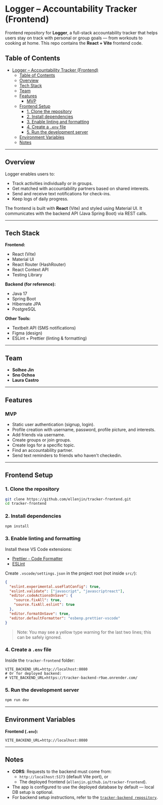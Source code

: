 # Logger – Accountability Tracker (Frontend)

Frontend repository for **Logger**, a full-stack accountability tracker that helps users stay on track with personal or group goals — from workouts to cooking at home. 
This repo contains the **React + Vite** frontend code.

## Table of Contents
- [Logger – Accountability Tracker (Frontend)](#logger--accountability-tracker-frontend)
  - [Table of Contents](#table-of-contents)
  - [Overview](#overview)
  - [Tech Stack](#tech-stack)
  - [Team](#team)
  - [Features](#features)
    - [MVP](#mvp)
  - [Frontend Setup](#frontend-setup)
    - [1. Clone the repository](#1-clone-the-repository)
    - [2. Install dependencies](#2-install-dependencies)
    - [3. Enable linting and formatting](#3-enable-linting-and-formatting)
    - [4. Create a `.env` file](#4-create-a-env-file)
    - [5. Run the development server](#5-run-the-development-server)
  - [Environment Variables](#environment-variables)
  - [Notes](#notes)

---

## Overview
Logger enables users to:
- Track activities individually or in groups.
- Get matched with accountability partners based on shared interests.
- Send and receive text notifications for check-ins.
- Keep logs of daily progress.

The frontend is built with **React** (Vite) and styled using Material UI. It communicates with the backend API (Java Spring Boot) via REST calls.

---

## Tech Stack

**Frontend:**
- React (Vite)
- Material UI
- React Router (HashRouter)
- React Context API
- Testing Library

**Backend (for reference):**
- Java 17
- Spring Boot
- Hibernate JPA
- PostgreSQL

**Other Tools:**
- Textbelt API (SMS notifications)
- Figma (design)
- ESLint + Prettier (linting & formatting)

---

## Team
- **Solhee Jin**
- **Sno Ochoa**
- **Laura Castro**

---

## Features

### MVP
- Static user authentication (signup, login).
- Profile creation with username, password, profile picture, and interests.
- Add friends via username.
- Create groups or join groups.
- Create logs for a specific topic.
- Find an accountability partner.
- Send text reminders to friends who haven't checkedin.

---

## Frontend Setup

### 1. Clone the repository
```bash
git clone https://github.com/ellenjin/tracker-frontend.git
cd tracker-frontend
```

### 2. Install dependencies
```bash
npm install
```

### 3. Enable linting and formatting
Install these VS Code extensions:
- [Prettier - Code Formatter](https://marketplace.visualstudio.com/items?itemName=esbenp.prettier-vscode)
- [ESLint](https://marketplace.visualstudio.com/items?itemName=dbaeumer.vscode-eslint)

Create `.vscode/settings.json` in the project root (not inside `src/`):
```json
{
  "eslint.experimental.useFlatConfig": true,
  "eslint.validate": ["javascript", "javascriptreact"],
  "editor.codeActionsOnSave": {
    "source.fixAll": true,
    "source.fixAll.eslint": true
  },
  "editor.formatOnSave": true,
  "editor.defaultFormatter": "esbenp.prettier-vscode"
}
```
> Note: You may see a yellow type warning for the last two lines; this can be safely ignored.

### 4. Create a `.env` file
Inside the `tracker-frontend` folder:
```
VITE_BACKEND_URL=http://localhost:8080
# Or for deployed backend:
# VITE_BACKEND_URL=https://tracker-backend-r9ae.onrender.com/
```

### 5. Run the development server
```bash
npm run dev
```

---

## Environment Variables

**Frontend (`.env`):**
```
VITE_BACKEND_URL=http://localhost:8080
```

---

## Notes
- **CORS**: Requests to the backend must come from:
  - `http://localhost:5173` (default Vite port), or
  - The deployed frontend (`ellenjin.github.io/tracker-frontend`).
- The app is configured to use the deployed database by default — local DB setup is optional.
- For backend setup instructions, refer to the [`tracker-backend repository`](https://github.com/ellenjin/tracker-backend).
